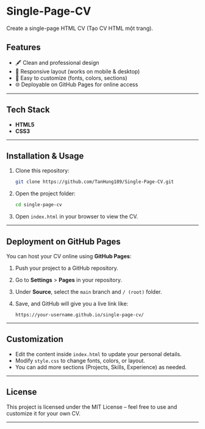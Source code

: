 # Single-Page-CV
Create a single-page HTML CV (Tạo CV HTML một trang).

## Features

* 🖋️ Clean and professional design
* 📱 Responsive layout (works on mobile & desktop)
* 🎨 Easy to customize (fonts, colors, sections)
* 🌐 Deployable on GitHub Pages for online access

---

## Tech Stack
* **HTML5**
* **CSS3** 

---

## Installation & Usage

1. Clone this repository:

   ```bash
   git clone https://github.com/TanHung189/Single-Page-CV.git
   ```

2. Open the project folder:

   ```bash
   cd single-page-cv
   ```

3. Open `index.html` in your browser to view the CV.

---

## Deployment on GitHub Pages

You can host your CV online using **GitHub Pages**:

1. Push your project to a GitHub repository.
2. Go to **Settings** > **Pages** in your repository.
3. Under **Source**, select the `main` branch and `/ (root)` folder.
4. Save, and GitHub will give you a live link like:

   ```
   https://your-username.github.io/single-page-cv/
   ```

---

## Customization

* Edit the content inside `index.html` to update your personal details.
* Modify `style.css` to change fonts, colors, or layout.
* You can add more sections (Projects, Skills, Experience) as needed.

---

## License

This project is licensed under the MIT License – feel free to use and customize it for your own CV.

---

